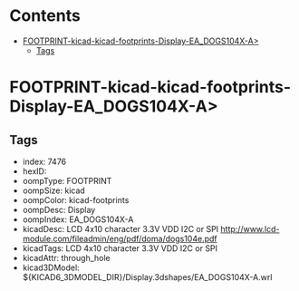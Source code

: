 



Contents
========

* [FOOTPRINT-kicad-kicad-footprints-Display-EA_DOGS104X-A>](#footprint-kicad-kicad-footprints-display-ea_dogs104x-a)
	* [Tags](#tags)

# FOOTPRINT-kicad-kicad-footprints-Display-EA_DOGS104X-A>

## Tags

- index: 7476
- hexID: 
- oompType: FOOTPRINT
- oompSize: kicad
- oompColor: kicad-footprints
- oompDesc: Display
- oompIndex: EA_DOGS104X-A
- kicadDesc: LCD 4x10 character 3.3V VDD I2C or SPI http://www.lcd-module.com/fileadmin/eng/pdf/doma/dogs104e.pdf
- kicadTags: LCD 4x10 character 3.3V VDD I2C or SPI
- kicadAttr: through_hole
- kicad3DModel: ${KICAD6_3DMODEL_DIR}/Display.3dshapes/EA_DOGS104X-A.wrl
